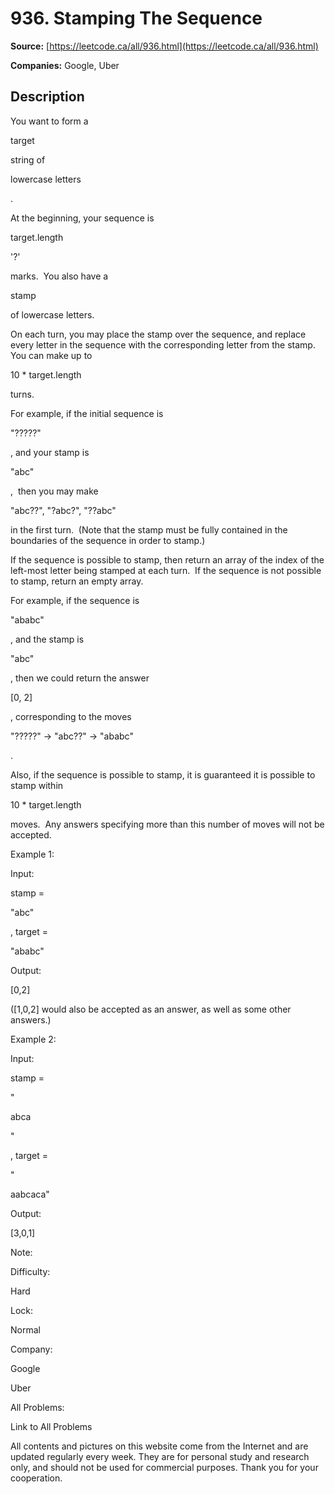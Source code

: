 # 936. Stamping The Sequence

**Source:** [https://leetcode.ca/all/936.html](https://leetcode.ca/all/936.html)

**Companies:** Google, Uber

## Description

You want to form a

target

string of

lowercase letters

.

At the beginning, your sequence is

target.length

'?'

marks.  You also have a

stamp

of lowercase letters.

On each turn, you may place the stamp over the sequence, and replace every letter in the
        sequence with the corresponding letter from the stamp.  You can make up to

10 *
            target.length

turns.

For example, if the initial sequence is

"?????"

, and
        your stamp is

"abc"

,  then you may make

"abc??",
            "?abc?", "??abc"

in the first turn.  (Note that the
        stamp must be fully contained in the boundaries of the sequence in order to stamp.)

If the sequence is possible to stamp, then return an array of the index of the left-most
        letter being stamped at each turn.  If the sequence is not possible to stamp, return an
        empty array.

For example, if the sequence is

"ababc"

, and the
        stamp is

"abc"

, then we could return the answer

[0, 2]

,
        corresponding to the moves

"?????" -> "abc??"
            -> "ababc"

.

Also, if the sequence is possible to stamp, it is guaranteed it is possible to stamp within

10 * target.length

moves.  Any answers specifying more than this
        number of moves will not be accepted.

Example 1:

Input:

stamp =

"abc"

, target =

"ababc"

Output:

[0,2]

([1,0,2] would also be accepted as an answer, as well as some other answers.)

Example 2:

Input:

stamp =

"

abca

"

, target =

"

aabcaca"

Output:

[3,0,1]

Note:

Difficulty:

Hard

Lock:

Normal

Company:

Google

Uber

All Problems:

Link to All Problems

All contents and pictures on this website come from the Internet and are updated regularly every week. They are for personal study and research only, and should not be used for commercial purposes. Thank you for your cooperation.

